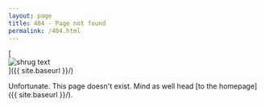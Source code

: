 ```yaml
---
layout: page
title: 404 - Page not found
permalink: /404.html
---
```


[<img src="{{ site.baseurl }}/images/404.png" alt="shrug text" style="display: block; margin: 0 auto;"/>]({{ site.baseurl }}/)

Unfortunate. This page doesn't exist. Mind as well head [to the homepage]({{ site.baseurl }}/).
